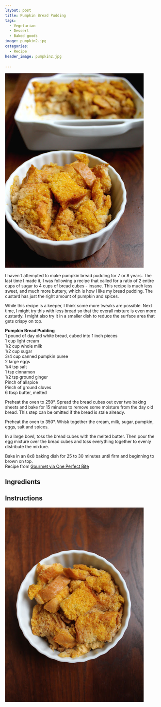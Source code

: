 ```yaml
---
layout: post
title: Pumpkin Bread Pudding
tags:
  - Vegetarian
  - Dessert
  - Baked goods
image: pumpkin2.jpg
categories:
  - Recipe
header_image: pumpkin2.jpg

---
```


![Image of Pumpkin Bread Pudding.](/upload/pumpkin2.jpg)

I haven't attempted to make pumpkin bread pudding for 7 or 8 years. The last time I made it, I was following a recipe that called for a ratio of 2 entire cups of sugar to 4 cups of bread cubes - insane. This recipe is much less sweet, and much more buttery, which is how I like my bread pudding. The custard has just the right amount of pumpkin and spices.  
  
While this recipe is a keeper, I think some more tweaks are possible. Next time, I might try this with less bread so that the overall mixture is even more custardy. I might also try it in a smaller dish to reduce the surface area that gets crispy on top.  
  

  
  
**Pumpkin Bread Pudding**  
1 pound of day old white bread, cubed into 1 inch pieces  
1 cup light cream  
1/2 cup whole milk  
1/2 cup sugar  
3/4 cup canned pumpkin puree  
2 large eggs  
1/4 tsp salt  
1 tsp cinnamon  
1/2 tsp ground ginger  
Pinch of allspice  
Pinch of ground cloves  
6 tbsp butter, melted  
  
Preheat the oven to 250°. Spread the bread cubes out over two baking sheets and bake for 15 minutes to remove some moisture from the day old bread. This step can be omitted if the bread is stale already.  
  
Preheat the oven to 350°. Whisk together the cream, milk, sugar, pumpkin, eggs, salt and spices.  
  
In a large bowl, toss the bread cubes with the melted butter. Then pour the egg mixture over the bread cubes and toss everything together to evenly distribute the mixture.  
  
Bake in an 8x8 baking dish for 25 to 30 minutes until firm and beginning to brown on top.  
Recipe from [Gourmet via One Perfect Bite](http://oneperfectbite.blogspot.com/2012/10/pumpkin-bread-pudding.html)

## Ingredients



## Instructions







![Image of Pumpkin Bread Pudding.](/upload/pumpkin1.jpg)